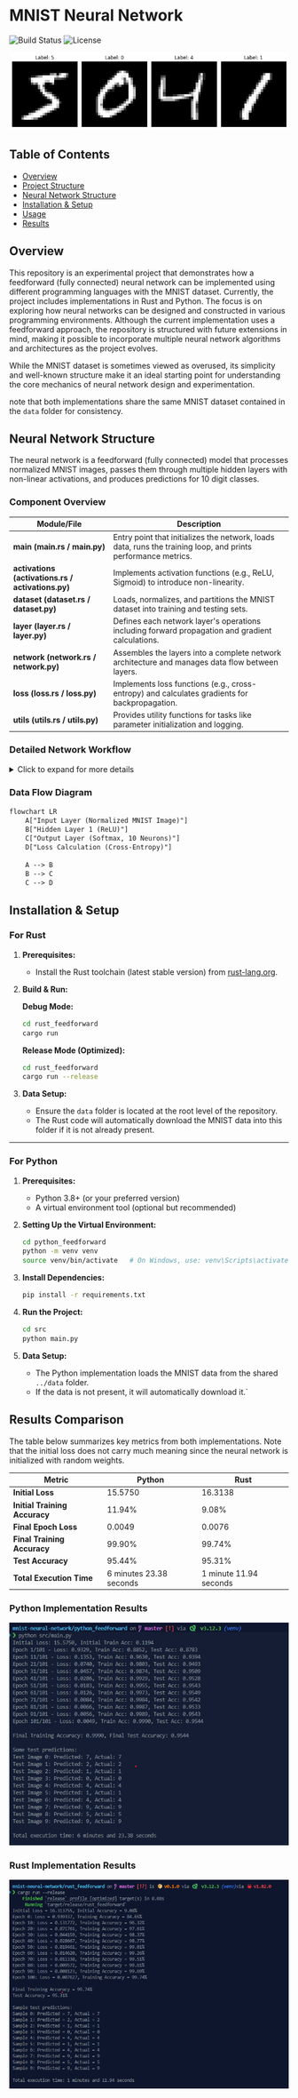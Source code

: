 # MNIST Neural Network
![Build Status](https://img.shields.io/badge/build-passing-brightgreen)
![License](https://img.shields.io/badge/license-MIT-blue)

![Diagram](assets/mnist-readme.png)

## Table of Contents
- [Overview](#overview)
- [Project Structure](#project-structure)
- [Neural Network Structure](#neural-network-structure)
- [Installation & Setup](#installation--setup)
- [Usage](#usage)
- [Results](#results)

## Overview

This repository is an experimental project that demonstrates how a feedforward (fully connected) neural network can be implemented using different programming languages with the MNIST dataset. Currently, the project includes implementations in Rust and Python. The focus is on exploring how neural networks can be designed and constructed in various programming environments. Although the current implementation uses a feedforward approach, the repository is structured with future extensions in mind, making it possible to incorporate multiple neural network algorithms and architectures as the project evolves.

While the MNIST dataset is sometimes viewed as overused, its simplicity and well-known structure make it an ideal starting point for understanding the core mechanics of neural network design and experimentation.

note that both implementations share the same MNIST dataset contained in the `data` folder for consistency.


## Neural Network Structure

The neural network is a feedforward (fully connected) model that processes normalized MNIST images, passes them through multiple hidden layers with non-linear activations, and produces predictions for 10 digit classes.

### Component Overview

| Module/File                         | Description                                                                                                 |
| ----------------------------------- | ----------------------------------------------------------------------------------------------------------- |
| **main (main.rs / main.py)**        | Entry point that initializes the network, loads data, runs the training loop, and prints performance metrics. |
| **activations (activations.rs / activations.py)** | Implements activation functions (e.g., ReLU, Sigmoid) to introduce non-linearity. |
| **dataset (dataset.rs / dataset.py)** | Loads, normalizes, and partitions the MNIST dataset into training and testing sets.                         |
| **layer (layer.rs / layer.py)**       | Defines each network layer's operations including forward propagation and gradient calculations.           |
| **network (network.rs / network.py)** | Assembles the layers into a complete network architecture and manages data flow between layers.              |
| **loss (loss.rs / loss.py)**          | Implements loss functions (e.g., cross-entropy) and calculates gradients for backpropagation.                 |
| **utils (utils.rs / utils.py)**       | Provides utility functions for tasks like parameter initialization and logging.                            |

### Detailed Network Workflow

<details>
<summary>Click to expand for more details</summary>

- **Input Processing:**  
  - The MNIST images are normalized before being fed into the network.

- **Hidden Layers:**  
  - Each layer computes a weighted sum of its inputs, applies an activation function (such as ReLU) to introduce non-linearity, and passes the result to the next layer.

- **Output Layer:**  
  - The final layer produces predictions for 10 classes corresponding to the digits 0–9.

- **Loss Calculation:**  
  - A cross-entropy loss function evaluates the difference between the predicted outputs and the actual labels.

- **Backpropagation:**  
  - Gradients are computed from the loss, allowing for weight updates during training.
  
</details>

### Data Flow Diagram

```mermaid
flowchart LR
    A["Input Layer (Normalized MNIST Image)"]
    B["Hidden Layer 1 (ReLU)"]
    C["Output Layer (Softmax, 10 Neurons)"]
    D["Loss Calculation (Cross-Entropy)"]

    A --> B
    B --> C
    C --> D
```
## Installation & Setup

### For Rust

1. **Prerequisites:**
   - Install the Rust toolchain (latest stable version) from [rust-lang.org](https://www.rust-lang.org/tools/install).

2. **Build & Run:**

   **Debug Mode:**
   ```bash
   cd rust_feedforward
   cargo run
   ```

   **Release Mode (Optimized):**
   ```bash
   cd rust_feedforward
   cargo run --release
   ```

3. **Data Setup:**
   - Ensure the `data` folder is located at the root level of the repository.
   - The Rust code will automatically download the MNIST data into this folder if it is not already present.

---

### For Python

1. **Prerequisites:**
   - Python 3.8+ (or your preferred version)
   - A virtual environment tool (optional but recommended)

2. **Setting Up the Virtual Environment:**
   ```bash
   cd python_feedforward
   python -m venv venv
   source venv/bin/activate   # On Windows, use: venv\Scripts\activate
   ```

3. **Install Dependencies:**
   ```bash
   pip install -r requirements.txt
   ```

4. **Run the Project:**
   ```bash
   cd src
   python main.py
   ```

5. **Data Setup:**
   - The Python implementation loads the MNIST data from the shared `../data` folder.
   - If the data is not present, it will automatically download it.`

## Results Comparison

The table below summarizes key metrics from both implementations. Note that the initial loss does not carry much meaning since the neural network is initialized with random weights.

| **Metric**                   | **Python**                     | **Rust**                     |
|------------------------------|--------------------------------|------------------------------|
| **Initial Loss**             | 15.5750                        | 16.3138                      |
| **Initial Training Accuracy**| 11.94%                         | 9.08%                        |
| **Final Epoch Loss**         | 0.0049                         | 0.0076                       |
| **Final Training Accuracy**  | 99.90%                         | 99.74%                       |
| **Test Accuracy**            | 95.44%                         | 95.31%                       |
| **Total Execution Time**     | 6 minutes 23.38 seconds        | 1 minute 11.94 seconds       |

### Python Implementation Results
![Python Results](assets/python_results.png)

### Rust Implementation Results
![Rust Results](assets/rust_results.png)